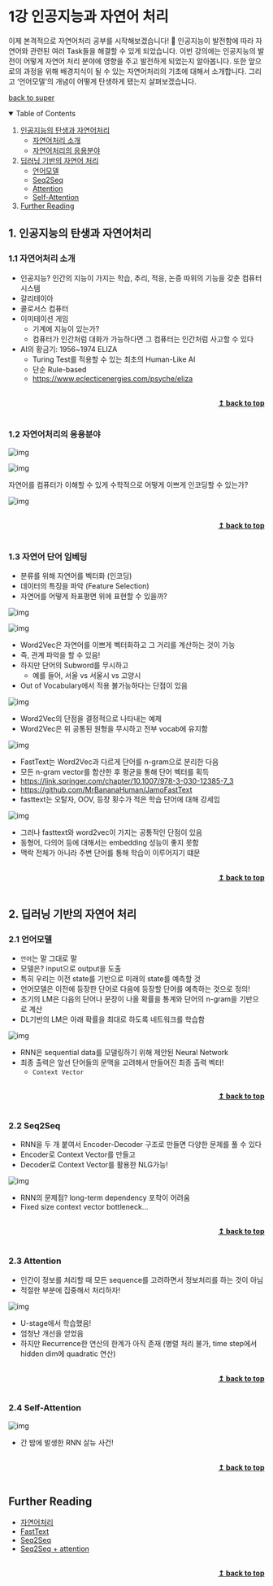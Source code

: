 # 1강 인공지능과 자연어 처리

이제 본격적으로 자연어처리 공부를 시작해보겠습니다! 🥰
인공지능이 발전함에 따라 자연어와 관련된 여러 Task들을 해결할 수 있게 되었습니다.
이번 강의에는 인공지능의 발전이 어떻게 자연어 처리 분야에 영향을 주고 발전하게 되었는지 알아봅니다.
또한 앞으로의 과정을 위해 배경지식이 될 수 있는 자연어처리의 기초에 대해서 소개합니다.
그리고 ‘언어모델’의 개념이 어떻게 탄생하게 됐는지 살펴보겠습니다.

[back to super](https://github.com/jinmang2/boostcamp_ai_tech_2/tree/main/p-stage/klue_re)

<details open="open">
  <summary>Table of Contents</summary>
  <ol>
    <li>
      <a href="#1-인공지능의-탄생과-자연어처리">인공지능의 탄생과 자연어처리</a>
      <ul>
        <li><a href="#11-자연어처리-소개">자연어처리 소개</a></li>
        <li><a href="#12-자연어처리의-응용분야">자연어처리의 응용분야</a></li>
      </ul>
    </li>
    <li>
      <a href="#2-딥러닝-기반의-자연어-처리">딥러닝 기반의 자연어 처리</a>
      <ul>
        <li><a href="#21-언어모델">언어모델</a></li>
        <li><a href="#22-seq2seq">Seq2Seq</a></li>
        <li><a href="#23-attention">Attention</a></li>
        <li><a href="#24-self-attention">Self-Attention</a></li>
      </ul>
    </li>
    <li><a href="#further-reading">Further Reading</a></li>
  </ol>
</details>

## 1. 인공지능의 탄생과 자연어처리

### 1.1 자연어처리 소개
- 인공지능? 인간의 지능이 가지는 학습, 추리, 적응, 논증 따위의 기능을 갖춘 컴퓨터 시스템
- 갈리테이아
- 콜로서스 컴퓨터
- 이미테이션 게임
    - 기계에 지능이 있는가?
    - 컴퓨터가 인간처럼 대화가 가능하다면 그 컴퓨터는 인간처럼 사고할 수 있다
- AI의 황금기: 1956~1974 ELIZA
    - Turing Test를 적용할 수 있는 최초의 Human-Like AI
    - 단순 Rule-based
    - https://www.eclecticenergies.com/psyche/eliza

<br/>
<div align="right">
    <b><a href="#1강-인공지능과-자연어-처리">↥ back to top</a></b>
</div>
<br/>


### 1.2 자연어처리의 응용분야

![img](../../../assets/img/p-stage/klue_01_01.PNG)

![img](../../../assets/img/p-stage/klue_01_02.PNG)

자연어를 컴퓨터가 이해할 수 있게 수학적으로 어떻게 이쁘게 인코딩할 수 있는가?

![img](../../../assets/img/p-stage/klue_01_03.PNG)

<br/>
<div align="right">
    <b><a href="#1강-인공지능과-자연어-처리">↥ back to top</a></b>
</div>
<br/>

### 1.3 자연어 단어 임베딩
- 분류를 위해 자연어를 벡터화 (인코딩)
- 데이터의 특징을 파악 (Feature Selection)
- 자연어를 어떻게 좌표평면 위에 표현할 수 있을까?

![img](../../../assets/img/p-stage/klue_01_04.PNG)

![img](../../../assets/img/p-stage/klue_01_05.PNG)

- Word2Vec은 자연어를 이쁘게 벡터화하고 그 거리를 계산하는 것이 가능
- 즉, 관계 파악을 할 수 있음!
- 하지만 단어의 Subword를 무시하고
    - 예를 들어, 서울 vs 서울시 vs 고양시
- Out of Vocabulary에서 적용 불가능하다는 단점이 있음

![img](../../../assets/img/p-stage/klue_01_06.PNG)

- Word2Vec의 단점을 결정적으로 나타내는 예제
- Word2Vec은 위 공통된 원형을 무시하고 전부 vocab에 유지함


![img](../../../assets/img/p-stage/klue_01_07.PNG)

- FastText는 Word2Vec과 다르게 단어를 n-gram으로 분리한 다음
- 모든 n-gram vector를 합산한 후 평균을 통해 단어 벡터를 획득
- https://link.springer.com/chapter/10.1007/978-3-030-12385-7_3
- https://github.com/MrBananaHuman/JamoFastText
- fasttext는 오탈자, OOV, 등장 횟수가 적은 학습 단어에 대해 강세임

![img](../../../assets/img/p-stage/klue_01_08.PNG)

- 그러나 fasttext와 word2vec이 가지는 공통적인 단점이 있음
- 동형어, 다의어 등에 대해서는 embedding 성능이 좋지 못함
- 맥락 전체가 아니라 주변 단어를 통해 학습이 이루어지기 떄문

<br/>
<div align="right">
    <b><a href="#1강-인공지능과-자연어-처리">↥ back to top</a></b>
</div>
<br/>

## 2. 딥러닝 기반의 자연어 처리

### 2.1 언어모델
- `언어`는 말 그대로 말
- 모델은? input으로 output을 도출
- 특히 우리는 이전 state를 기반으로 미래의 state를 예측할 것
- 언어모델은 이전에 등장한 단어로 다음에 등장할 단어를 예측하는 것으로 정의!
- 초기의 LM은 다음의 단어나 문장이 나올 확률을 통계와 단어의 n-gram을 기반으로 계산
- DL기반의 LM은 아래 확률을 최대로 하도록 네트워크를 학습함

![img](../../../assets/img/p-stage/klue_01_09.PNG)

- RNN은 sequential data를 모델링하기 위해 제안된 Neural Network
- 최종 출력은 앞선 단어들의 문맥을 고려해서 만들어진 최종 출력 벡터!
    - `Context Vector`

<br/>
<div align="right">
    <b><a href="#1강-인공지능과-자연어-처리">↥ back to top</a></b>
</div>
<br/>

### 2.2 Seq2Seq
- RNN을 두 개 붙여서 Encoder-Decoder 구조로 만들면 다양한 문제를 풀 수 있다
- Encoder로 Context Vector를 만들고
- Decoder로 Context Vector를 활용한 NLG가능!

![img](../../../assets/img/p-stage/klue_01_10.PNG)

- RNN의 문제점? long-term dependency 포착이 어려움
- Fixed size context vector bottleneck...

<br/>
<div align="right">
    <b><a href="#1강-인공지능과-자연어-처리">↥ back to top</a></b>
</div>
<br/>

### 2.3 Attention
- 인간이 정보를 처리할 때 모든 sequence를 고려하면서 정보처리를 하는 것이 아님
- 적절한 부분에 집중해서 처리하자!

![img](../../../assets/img/p-stage/klue_01_11.PNG)

- U-stage에서 학습했음!
- 엄청난 개선을 얻었음
- 하지만 Recurrence한 연산의 한계가 아직 존재 (병렬 처리 불가, time step에서 hidden dim에 quadratic 연산)

<br/>
<div align="right">
    <b><a href="#1강-인공지능과-자연어-처리">↥ back to top</a></b>
</div>
<br/>

### 2.4 Self-Attention

![img](../../../assets/img/p-stage/klue_01_12.PNG)

- 간 밤에 발생한 RNN 살뉴 사건!

<br/>
<div align="right">
    <b><a href="#1강-인공지능과-자연어-처리">↥ back to top</a></b>
</div>
<br/>

## Further Reading
- [자연어처리](https://www.youtube.com/watch?v=jlCerj5eI4c)
- [FastText](https://www.youtube.com/watch?v=7UA21vg4kKE)
- [Seq2Seq](https://www.youtube.com/watch?v=4DzKM0vgG1Y)
- [Seq2Seq + attention](https://www.youtube.com/watch?v=WsQLdu2JMgI)

<br/>
<div align="right">
    <b><a href="#1강-인공지능과-자연어-처리">↥ back to top</a></b>
</div>
<br/>
